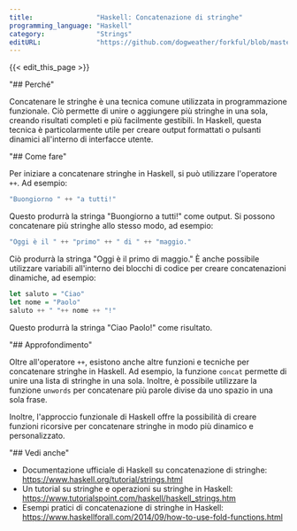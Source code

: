 ```yaml
---
title:                "Haskell: Concatenazione di stringhe"
programming_language: "Haskell"
category:             "Strings"
editURL:              "https://github.com/dogweather/forkful/blob/master/content/it/haskell/concatenating-strings.md"
---
```


{{< edit_this_page >}}

"## Perché"

Concatenare le stringhe è una tecnica comune utilizzata in programmazione funzionale. Ciò permette di unire o aggiungere più stringhe in una sola, creando risultati completi e più facilmente gestibili. In Haskell, questa tecnica è particolarmente utile per creare output formattati o pulsanti dinamici all'interno di interfacce utente.

"## Come fare"

Per iniziare a concatenare stringhe in Haskell, si può utilizzare l'operatore `++`. Ad esempio:

```Haskell
"Buongiorno " ++ "a tutti!" 
```
Questo produrrà la stringa "Buongiorno a tutti!" come output. Si possono concatenare più stringhe allo stesso modo, ad esempio:

```Haskell
"Oggi è il " ++ "primo" ++ " di " ++ "maggio."
```

Ciò produrrà la stringa "Oggi è il primo di maggio." È anche possibile utilizzare variabili all'interno dei blocchi di codice per creare concatenazioni dinamiche, ad esempio:

```Haskell
let saluto = "Ciao"
let nome = "Paolo"
saluto ++ " "++ nome ++ "!"
```

Questo produrrà la stringa "Ciao Paolo!" come risultato.

"## Approfondimento"

Oltre all'operatore `++`, esistono anche altre funzioni e tecniche per concatenare stringhe in Haskell. Ad esempio, la funzione `concat` permette di unire una lista di stringhe in una sola. Inoltre, è possibile utilizzare la funzione `unwords` per concatenare più parole divise da uno spazio in una sola frase.

Inoltre, l'approccio funzionale di Haskell offre la possibilità di creare funzioni ricorsive per concatenare stringhe in modo più dinamico e personalizzato.

"## Vedi anche"

- Documentazione ufficiale di Haskell su concatenazione di stringhe: https://www.haskell.org/tutorial/strings.html
- Un tutorial su stringhe e operazioni su stringhe in Haskell: https://www.tutorialspoint.com/haskell/haskell_strings.htm
- Esempi pratici di concatenazione di stringhe in Haskell: https://www.haskellforall.com/2014/09/how-to-use-fold-functions.html